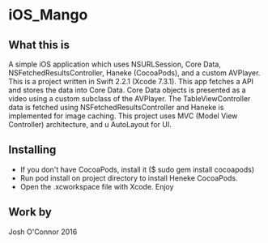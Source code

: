 # iOS_Mango

What this is
------------
A simple iOS application which uses NSURLSession, Core Data, NSFetchedResultsController, Haneke (CocoaPods), 
and a custom AVPlayer.  This is a project written in Swift 2.2.1 (Xcode 7.3.1). This app fetches a API
and stores the data into Core Data.  Core Data objects is presented as a video using a custom subclass
of the AVPlayer.  The TableViewController data is fetched using NSFetchedResultsController and Haneke 
is implemented for image caching. This project uses MVC (Model View Controller) architecture, and u
AutoLayout for UI.

Installing 
----------

- If you don't have CocoaPods, install it ($ sudo gem install cocoapods)
- Run pod install on project directory to install Heneke CocoaPods.
- Open the .xcworkspace file with Xcode.  Enjoy

Work by 
----------
Josh O'Connor 2016
